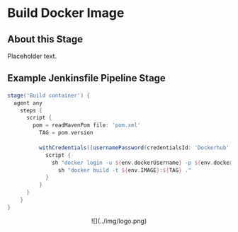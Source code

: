 # Build Docker Image

## About this Stage
Placeholder text.

## Example Jenkinsfile Pipeline Stage
```groovy
stage('Build container') {
  agent any
    steps {
      script {
        pom = readMavenPom file: 'pom.xml'
          TAG = pom.version

          withCredentials([usernamePassword(credentialsId: 'Dockerhub', passwordVariable: 'dockerPassword', usernameVariable: 'dockerUsername')]) {
            script {
              sh "docker login -u ${env.dockerUsername} -p ${env.dockerPassword}"
                sh "docker build -t ${env.IMAGE}:${TAG} ."
            }
          }
      }
    }
}
```

<center id="footer">
  ![](../img/logo.png)
</center>
